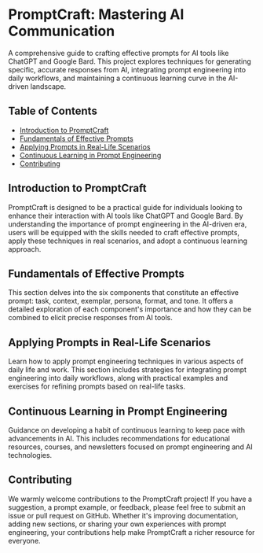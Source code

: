 # PromptCraft: Mastering AI Communication

A comprehensive guide to crafting effective prompts for AI tools like ChatGPT and Google Bard. This project explores techniques for generating specific, accurate responses from AI, integrating prompt engineering into daily workflows, and maintaining a continuous learning curve in the AI-driven landscape.

## Table of Contents

- [Introduction to PromptCraft](#introduction-to-promptcraft)
- [Fundamentals of Effective Prompts](#fundamentals-of-effective-prompts)
- [Applying Prompts in Real-Life Scenarios](#applying-prompts-in-real-life-scenarios)
- [Continuous Learning in Prompt Engineering](#continuous-learning-in-prompt-engineering)
- [Contributing](#contributing)

## Introduction to PromptCraft

PromptCraft is designed to be a practical guide for individuals looking to enhance their interaction with AI tools like ChatGPT and Google Bard. By understanding the importance of prompt engineering in the AI-driven era, users will be equipped with the skills needed to craft effective prompts, apply these techniques in real scenarios, and adopt a continuous learning approach.

## Fundamentals of Effective Prompts

This section delves into the six components that constitute an effective prompt: task, context, exemplar, persona, format, and tone. It offers a detailed exploration of each component's importance and how they can be combined to elicit precise responses from AI tools.

## Applying Prompts in Real-Life Scenarios

Learn how to apply prompt engineering techniques in various aspects of daily life and work. This section includes strategies for integrating prompt engineering into daily workflows, along with practical examples and exercises for refining prompts based on real-life tasks.

## Continuous Learning in Prompt Engineering

Guidance on developing a habit of continuous learning to keep pace with advancements in AI. This includes recommendations for educational resources, courses, and newsletters focused on prompt engineering and AI technologies.

## Contributing

We warmly welcome contributions to the PromptCraft project! If you have a suggestion, a prompt example, or feedback, please feel free to submit an issue or pull request on GitHub. Whether it's improving documentation, adding new sections, or sharing your own experiences with prompt engineering, your contributions help make PromptCraft a richer resource for everyone.
